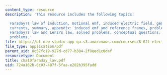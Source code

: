 ```yaml
---
content_type: resource
description: 'This resource includes the following topics:

  Faraday?s law of induction, motional emf, induced electric field, generators, eddy
  currents, summary, appendix: induced emf and reference frames, problem-solving tips:
  Faraday?s law and Lenz?s law, solved problems, conceptual questions, and additional
  problems.'
file: https://ol-ocw-studio-app-qa.s3.amazonaws.com/courses/8-02t-electricity-and-magnetism-spring-2005/724a162b8c03487f5faae202b395fadd_cha10faraday_law.pdf
file_type: application/pdf
parent_uid: 8c57fc19-927d-cd77-b384-2f8eed1c0daf
resourcetype: Document
title: cha10faraday_law.pdf
uid: 724a162b-8c03-487f-5faa-e202b395fadd
---
```

